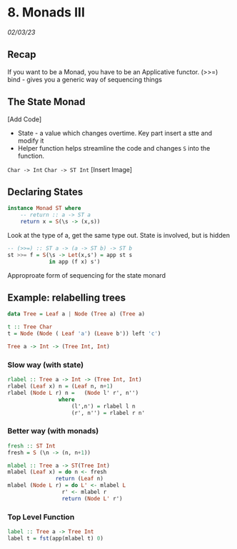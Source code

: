 # 8. Monads III
_02/03/23_


## Recap
If you want to be a Monad, you have to be an Applicative functor. 
(>>=) bind - gives you a generic way of sequencing things

## The State Monad
[Add Code]
- State - a value which changes overtime. Key part insert a stte and modify it
- Helper function helps streamline the code and changes `S` into the function.

`Char -> Int` `Char -> ST Int`
[Insert Image]

## Declaring States
```haskell
instance Monad ST where
	-- return :: a -> ST a
	return x = S(\s -> (x,s))
```
Look at the type of a, get the same type out. State is involved, but is hidden

```haskell
-- (>>=) :: ST a -> (a -> ST b) -> ST b
st >>= f = S(\s -> Let(x,s') = app st s
			 in app (f x) s')
```
Approproate form of sequencing for the state monard

## Example: relabelling trees
```haskell
data Tree = Leaf a | Node (Tree a) (Tree a)

t :: Tree Char
t = Node (Node ( Leaf 'a') (Leave b')) left 'c')

Tree a -> Int -> (Tree Int, Int)

```

### Slow way (with state)
```haskell
rlabel :: Tree a -> Int -> (Tree Int, Int)
rlabel (Leaf x) n = (Leaf n, n+1)
rlabel (Node L r) n =	(Node l' r', n'')
				where
					(l',n') = rlabel l n
					(r', n'') = rlabel r n'
```

### Better way (with monads)
```haskell
fresh :: ST Int
fresh = S (\n -> (n, n+1))

mlabel :: Tree a -> ST(Tree Int)
mlabel (Leaf x) = do n <- fresh
			   return (Leaf n)
mlabel (Node L r) = do L' <- mlabel L
			     r' <- mlabel r
			     return (Node L' r')
```

### Top Level Function
```haskell
label :: Tree a -> Tree Int
label t = fst(app(mlabel t) 0)
```
